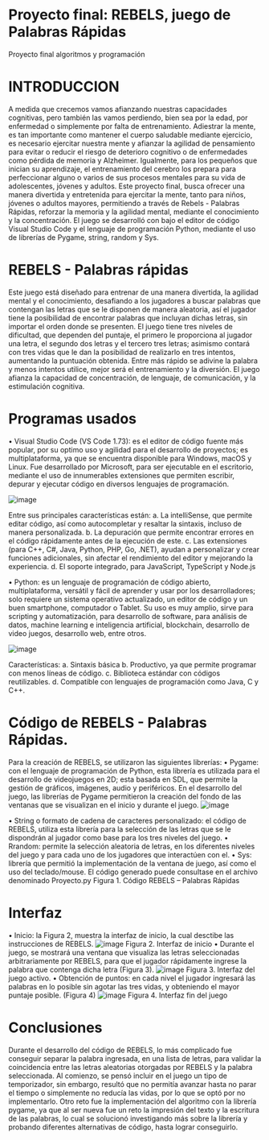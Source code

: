 # Proyecto final: REBELS, juego de Palabras Rápidas
Proyecto final algoritmos y programación 
# INTRODUCCION
A medida que crecemos vamos afianzando nuestras capacidades cognitivas, pero también las vamos perdiendo, bien sea por la edad, por enfermedad o simplemente por falta de entrenamiento.
Adiestrar la mente, es tan importante como mantener el cuerpo saludable mediante ejercicio, es necesario ejercitar nuestra mente y afianzar la agilidad de pensamiento para evitar o reducir el riesgo de deterioro cognitivo o de enfermedades como pérdida de memoria y Alzheimer. Igualmente, para los pequeños que inician su aprendizaje, el entrenamiento del cerebro los prepara para perfeccionar alguno o varios de sus procesos mentales para su vida de adolescentes, jóvenes y adultos. 
Este proyecto final, busca ofrecer una manera divertida y entretenida para ejercitar la mente, tanto para niños, jóvenes o adultos mayores, permitiendo a través de Rebels - Palabras Rápidas, reforzar la memoria y la agilidad mental, mediante el conocimiento y la concentración.
El juego se desarrolló con bajo el editor de código Visual Studio Code y el lenguaje de programación Python, mediante el uso de librerías de Pygame, string, random y Sys.
# REBELS - Palabras rápidas
Este juego está diseñado para entrenar de una manera divertida, la agilidad mental y el conocimiento, desafiando a los jugadores a buscar palabras que contengan las letras que se le disponen de manera aleatoria, así el jugador tiene la posibilidad de encontrar palabras que incluyan dichas letras, sin importar el orden donde se presenten. El juego tiene tres niveles de dificultad, que dependen del puntaje, el primero le proporciona al jugador una letra, el segundo dos letras y el tercero tres letras; asimismo contará con tres vidas que le dan la posibilidad de realizarlo en tres intentos, aumentando la puntuación obtenida. Entre más rápido se adivine la palabra y menos intentos utilice, mejor será el entrenamiento y la diversión. 
El juego afianza la capacidad de concentración, de lenguaje, de comunicación, y la estimulación cognitiva.
# Programas usados
•	Visual Studio Code (VS Code 1.73): es el editor de código fuente más popular, por su optimo uso y agilidad para el desarrollo de proyectos; es multiplataforma, ya que se encuentra disponible para Windows, macOS y Linux. Fue desarrollado por Microsoft, para ser ejecutable en el escritorio, mediante el uso de innumerables extensiones que permiten escribir, depurar y ejecutar código en diversos lenguajes de programación. 

![image](https://user-images.githubusercontent.com/114431024/202961419-48ca8486-dd72-4668-bad1-ba8296cb1f7b.png)

Entre sus principales características están:
a.	La intelliSense, que permite editar código, así como autocompletar y resaltar la sintaxis, incluso de manera personalizada.
b.	La depuración que permite encontrar errores en el código rápidamente antes de la ejecución de este.
c.	Las extensiones (para C++, C#, Java, Python, PHP, Go, .NET), ayudan a personalizar y crear funciones adicionales, sin afectar el rendimiento del editor y mejorando la experiencia.
d.	El soporte integrado, para JavaScript, TypeScript y Node.js

•	Python: es un lenguaje de programación de código abierto, multiplataforma, versátil y fácil de aprender y usar por los desarrolladores; solo requiere un sistema operativo actualizado, un editor de código y un buen smartphone, computador o Tablet. Su uso es muy amplio, sirve para scripting y automatización, para desarrollo de software, para análisis de datos, machine learning e inteligencia artificial, blockchain, desarrollo de video juegos, desarrollo web, entre otros.

![image](https://user-images.githubusercontent.com/114431024/202961468-494e10fc-f699-42e9-83f8-efa6f4c12936.png)

Características:
a.	Sintaxis básica
b.	Productivo, ya que permite programar con menos líneas de código.
c.	Biblioteca estándar con códigos reutilizables.
d.	Compatible con lenguajes de programación como Java, C y C++.

# Código de REBELS - Palabras Rápidas.
Para la creación de REBELS, se utilizaron las siguientes librerías: 
•	Pygame: con el lenguaje de programación de Python, esta librería es utilizada para el desarrollo de videojuegos en 2D; esta basada en SDL, que permite la gestión de gráficos, imágenes, audio y periféricos.
En el desarrollo del juego, las librerías de Pygame permitieron la creación del fondo de las ventanas que se visualizan en el inicio y durante el juego.
![image](https://user-images.githubusercontent.com/114431024/202961537-c418e144-734c-41b4-940a-3554481ef836.png)

•	String o formato de cadena de caracteres personalizado: el código de REBELS, utiliza esta librería para la selección de las letras que se le dispondrán al jugador como base para los tres niveles del juego.
•	Rrandom: permite la selección aleatoria de letras, en los diferentes niveles del juego y para cada uno de los jugadores que interactúen con el.
•	Sys: librería que permitió la implementación de la ventana de juego, así como el uso del teclado/mouse.
El código generado puede consultase en el archivo denominado Proyecto.py
Figura 1. Código REBELS – Palabras Rápidas

# Interfaz
•	Inicio: la Figura 2, muestra la interfaz de inicio, la cual desctibe las instrucciones de REBELS. 
![image](https://user-images.githubusercontent.com/114431024/202960875-6d53512e-3e91-4f72-be56-c10a179aa37d.png)
Figura 2. Interfaz de inicio
•	Durante el juego, se mostrará una ventana que visualiza las letras seleccionadas arbitrariamente por REBELS, para que el jugador rápidamente ingrese la palabra que contenga dicha letra (Figura 3).
![image](https://user-images.githubusercontent.com/114431024/202960922-5b9e9df7-e725-42ca-b689-5094077face2.png)
Figura 3. Interfaz del juego activo.
•	Obtención de puntos: en cada nivel el jugador ingresará las palabras en lo posible sin agotar las tres vidas, y obteniendo el mayor puntaje posible. (Figura 4)
![image](https://user-images.githubusercontent.com/114431024/202961056-89b7a469-3fd3-42b8-ac2d-47e2ce4d1277.png)
Figura 4. Interfaz fin del juego

# Conclusiones
Durante el desarrollo del código de REBELS, lo más complicado fue conseguir separar la palabra ingresada, en una lista de letras, para validar la coincidencia entre las letras aleatorias otorgadas por REBELS y la palabra seleccionada.
Al comienzo, se pensó incluir en el juego un tipo de temporizador, sin embargo, resultó que no permitía avanzar hasta no parar el tiempo o simplemente no reducía las vidas, por lo que se optó por no implementarlo.
Otro reto fue la implementación del algoritmo con la librería pygame, ya que al ser nueva fue un reto la impresión del texto y la escritura de las palabras, lo cual se solucionó investigando más sobre la librería y probando diferentes alternativas de código, hasta lograr conseguirlo.

